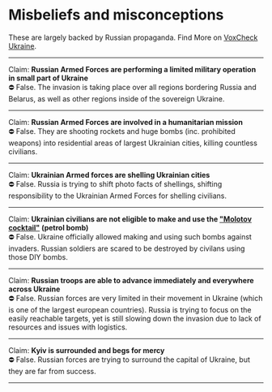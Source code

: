 # Misbeliefs and misconceptions

These are largely backed by Russian propaganda.
Find More on [VoxCheck Ukraine](https://voxukraine.org/en/category/voxukraine-informs/).

---

Claim: **Russian Armed Forces are performing a limited military operation in small part of Ukraine**  
⛔️ False. The invasion is taking place over all regions bordering Russia and Belarus, as well as other regions inside of the sovereign Ukraine.

---

Claim: **Russian Armed Forces are involved in a humanitarian mission**  
⛔️ False. They are shooting rockets and huge bombs (inc. prohibited weapons) into residential areas of largest Ukrainian cities, killing countless civilians.

---

Claim: **Ukrainian Armed forces are shelling Ukrainian cities**  
⛔️ False. Russia is trying to shift photo facts of shellings, shifting responsibility to the Ukrainian Armed Forces for shelling civilians.

---

Claim: **Ukrainian civilians are not eligible to make and use the ["Molotov cocktail"](https://en.wikipedia.org/wiki/Molotov_cocktail) (petrol bomb)**  
⛔️ False. Ukraine officially allowed making and using such bombs against invaders. Russian soldiers are scared to be destroyed by civilans using those DIY bombs.

---

Claim: **Russian troops are able to advance immediately and everywhere across Ukraine**  
⛔️ False. Russian forces are very limited in their movement in Ukraine (which is one of the largest european countries). Russia is trying to focus on the easily reachable targets, yet is still slowing down the invasion due to lack of resources and issues with logistics.

---

Claim: **Kyiv is surrounded and begs for mercy**  
⛔️ False. Russian forces are trying to surround the capital of Ukraine, but they are far from success.

---
